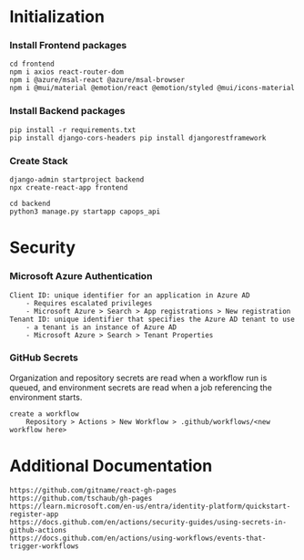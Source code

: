 # Initialization

### Install Frontend packages
```
cd frontend
npm i axios react-router-dom
npm i @azure/msal-react @azure/msal-browser
npm i @mui/material @emotion/react @emotion/styled @mui/icons-material
```

### Install Backend packages
```
pip install -r requirements.txt
pip install django-cors-headers pip install djangorestframework
```

### Create Stack
```
django-admin startproject backend 
npx create-react-app frontend

cd backend
python3 manage.py startapp capops_api
``` 



# Security
### Microsoft Azure Authentication
```
Client ID: unique identifier for an application in Azure AD
	- Requires escalated privileges
	- Microsoft Azure > Search > App registrations > New registration
Tenant ID: unique identifier that specifies the Azure AD tenant to use
	- a tenant is an instance of Azure AD
	- Microsoft Azure > Search > Tenant Properties
```

### GitHub Secrets
Organization and repository secrets are read when a workflow run is queued, and environment secrets are read when a job referencing the environment starts.
```
create a workflow
	Repository > Actions > New Workflow > .github/workflows/<new workflow here>
```



# Additional Documentation
```
https://github.com/gitname/react-gh-pages
https://github.com/tschaub/gh-pages
https://learn.microsoft.com/en-us/entra/identity-platform/quickstart-register-app
https://docs.github.com/en/actions/security-guides/using-secrets-in-github-actions
https://docs.github.com/en/actions/using-workflows/events-that-trigger-workflows
```